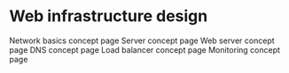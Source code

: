 # Web infrastructure design
Network basics concept page
Server concept page
Web server concept page
DNS concept page
Load balancer concept page
Monitoring concept page
